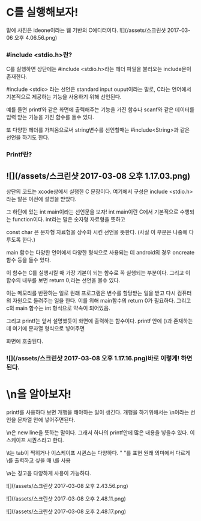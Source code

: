 # C를 실행해보자!

밑에 사진은 ideone이라는 웹 기반의 C에디터이다. ![](/assets/스크린샷 2017-03-06 오후 4.06.56.png)

### \#include &lt;stdio.h&gt;란?

C를 실행하면 상단에는 \#include &lt;stdio.h&gt;라는 헤더 파일을 불러오는 include문이 존재한다.

\#include &lt;stdio&gt; 라는 선언은 standard input ouput이라는 말로,  C라는 언어에서 기본적으로 제공하는 기능을 사용하기 위해 선언된다.

예를 들면 printf와 같은 화면에 출력해주는 기능을 가진 함수나 scanf와 같은 데이터를 입력 받는 기능을 가진 함수를 들수 있다.

또 다양한 헤더를 가져옴으로써 string변수를 선언할때는  \#include&lt;String&gt;과 같은 선언을 하기도 한다.

### Printf란?

## ![](/assets/스크린샷 2017-03-08 오후 1.17.03.png)

상단의 코드는 xcode상에서 실행한 C 문장이다. 여기에서 구성은 include &lt;stdio.h&gt; 라는 말은 이전에 설명을 받았다.

그 하단에 있는 int main이라는 선언문을 보자! int main이란 C에서 기본적으로 수행되는 function이다. int라는 말은 숫자형 자료형을 뜻하고

const char 은 문자형 자료형을 상수화 시킨 선언을 뜻한다. \(사실 이 부분은 나중에 다루도록 한다.\)

main 함수는 다양한 언어에서 다양한 형식으로 사용되는 데 android의 경우 oncreate 함수 등을 들수 있다.

이 함수는 C를 실행시킬 때 가장 기본이 되는 함수로 꼭 실행되는 부분이다.  그리고 이 함수의 내부를 보면 return 0;라는 선언을 볼수 있다.

이는 메모리를 반환하는 일로 원래 프로그램은 변수를 할당받는 일을 받고 다시 컴퓨터의 자원으로 돌려주는 일을 한다. 이를 위해 main함수의 return 0가 필요하다. 그리고 c의 main 함수는 int 형식으로 약속이 되어있음.

그리고 printf는 앞서 설명했듯이 화면에 출력하는 함수이다. printf 안에 \(\)과 존재하는데 여기에 문자열 형식으로 넣어주면

화면에 호출된다.

### ![](/assets/스크린샷 2017-03-08 오후 1.17.16.png)바로 이렇게! 하면 된다.

# \n을 알아보자!

printf를 사용하다 보면 개행을 해야하는 일이 생긴다. 개행을 하기위해서는 \n이라는 선언을 문자열 안에 넣어주면된다.

\n은 new line을 뜻하는 말이다. 그래서 하나의 printf안에 많은 내용을 넣을수 있다. 이스케이프 시퀀스라고 한다.

\t는 tab이 찍히거나 이스케이프 시퀸스는 다양하다. \" "를 표현 원래 의미에서 다르게  \를 출력하고 싶을 때 \를 사용

\a는 경고음 다양하게 사용이 가능하다.

![](/assets/스크린샷 2017-03-08 오후 2.43.56.png)

![](/assets/스크린샷 2017-03-08 오후 2.48.11.png)

![](/assets/스크린샷 2017-03-08 오후 2.48.17.png)

